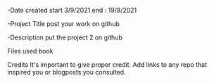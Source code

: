 -Date created
start 3/9/2021 end : 19/8/2021

-Project Title
post your work on github

-Description
put the project 2 on github

Files used
book 

Credits
It's important to give proper credit. Add links to any repo that inspired you or blogposts you consulted.